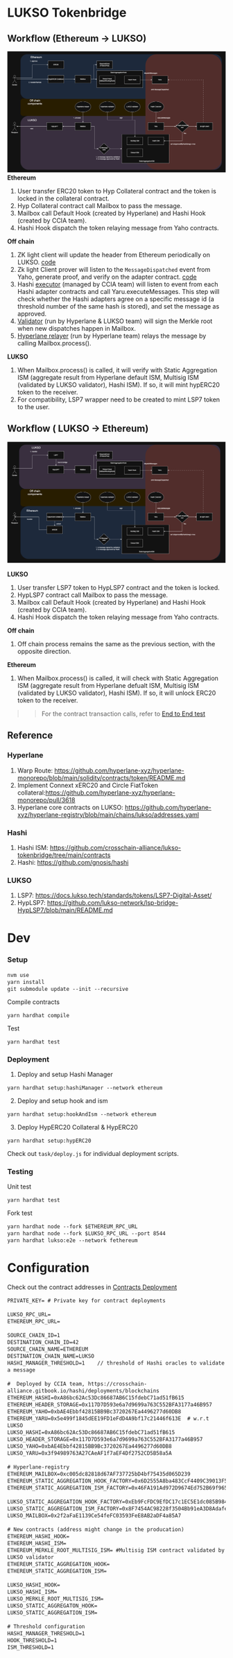 # LUKSO Tokenbridge

## Workflow (Ethereum → LUKSO)

![LUKSO tokenbridge ETH->LUKSO](./static/img/ETH_LUKSO.png)
**Ethereum**

1. User transfer ERC20 token to Hyp Collateral contract and the token is locked in the collateral contract.
2. Hyp Collateral contract call Mailbox to pass the message.
3. Mailbox call Default Hook (created by Hyperlane) and Hashi Hook (created by CCIA team).
4. Hashi Hook dispatch the token relaying message from Yaho contracts.

**Off chain**

1. ZK light client will update the header from Ethereum periodically on LUKSO. [code](https://github.com/crosschain-alliance/sp1-helios)
1. Zk light Client prover will listen to the `MessageDispatched` event from Yaho, generate proof, and verify on the adapter contract. [code](https://github.com/crosschain-alliance/hashi-adapter-prover)
1. Hashi [executor](https://github.com/gnosis/hashi/tree/feat/v0.2.0/packages/executor) (managed by CCIA team) will listen to event from each Hashi adapter contracts and call Yaru.executeMessages. This step will check whether the Hashi adapters agree on a specific message id (a threshold number of the same hash is stored), and set the message as approved.
1. [Validator](https://docs.hyperlane.xyz/docs/protocol/agents/validators) (run by Hyperlane & LUKSO team) will sign the Merkle root when new dispatches happen in Mailbox.
1. [Hyperlane relayer](https://docs.hyperlane.xyz/docs/protocol/agents/relayer) (run by Hyperlane team) relays the message by calling Mailbox.process().

**LUKSO**

1. When Mailbox.process() is called, it will verify with Static Aggregation ISM (aggregate result from Hyperlane default ISM, Multisig ISM (validated by LUKSO validator), Hashi ISM). If so, it will mint hypERC20 token to the receiver.
2. For compatibility, LSP7 wrapper need to be created to mint LSP7 token to the user.

## Workflow ( LUKSO → Ethereum)

![LUKSO tokenbridge LUKSO->ETH](./static/img/LUKSO_ETH.png)

**LUKSO**

1. User transfer LSP7 token to HypLSP7 contract and the token is locked.
2. HypLSP7 contract call Mailbox to pass the message.
3. Mailbox call Default Hook (created by Hyperlane) and Hashi Hook (created by CCIA team).
4. Hashi Hook dispatch the token relaying message from Yaho contracts.

**Off chain**

1. Off chain process remains the same as the previous section, with the opposite direction.

**Ethereum**

1. When Mailbox.process() is called, it will check with Static Aggregation ISM (aggregate result from Hyperlane defualt ISM, Multisig ISM (validated by LUKSO validator), Hashi ISM). If so, it will unlock ERC20 token to the receiver.

> > For the contract transaction calls, refer to [End to End test](./docs/EndToEndTest.md)

## Reference

### Hyperlane

1. Warp Route: https://github.com/hyperlane-xyz/hyperlane-monorepo/blob/main/solidity/contracts/token/README.md
2. Implement Connext xERC20 and Circle FiatToken collateral:https://github.com/hyperlane-xyz/hyperlane-monorepo/pull/3618
3. Hyperlane core contracts on LUKSO: https://github.com/hyperlane-xyz/hyperlane-registry/blob/main/chains/lukso/addresses.yaml

### Hashi

1. Hashi ISM: https://github.com/crosschain-alliance/lukso-tokenbridge/tree/main/contracts
2. Hashi: https://github.com/gnosis/hashi

### LUKSO

1. LSP7: https://docs.lukso.tech/standards/tokens/LSP7-Digital-Asset/
2. HypLSP7: https://github.com/lukso-network/lsp-bridge-HypLSP7/blob/main/README.md

# Dev

### Setup

```
nvm use
yarn install
git submodule update --init --recursive
```

Compile contracts

```
yarn hardhat compile
```

Test

```
yarn hardhat test
```

### Deployment

1. Deploy and setup Hashi Manager

```
yarn hardhat setup:hashiManager --network ethereum
```

2. Deploy and setup hook and ism

```
yarn hardhat setup:hookAndIsm --network ethereum
```

3. Deploy HypERC20 Collateral & HypERC20

```
yarn hardhat setup:hypERC20
```

Check out `task/deploy.js` for individual deployment scripts.

### Testing

Unit test

```
yarn hardhat test
```

Fork test

```
yarn hardhat node --fork $ETHEREUM_RPC_URL
yarn hardhat node --fork $LUKSO_RPC_URL --port 8544
yarn hardhat lukso:e2e --network fethereum
```

# Configuration

Check out the contract addresses in [Contracts Deployment](./docs/ContractDeployment.md)

```
PRIVATE_KEY= # Private key for contract deployments

LUKSO_RPC_URL=
ETHEREUM_RPC_URL=

SOURCE_CHAIN_ID=1
DESTINATION_CHAIN_ID=42
SOURCE_CHAIN_NAME=ETHEREUM
DESTINATION_CHAIN_NAME=LUKSO
HASHI_MANAGER_THRESHOLD=1    // threshold of Hashi oracles to validate a message

#  Deployed by CCIA team, https://crosschain-alliance.gitbook.io/hashi/deployments/blockchains
ETHEREUM_HASHI=0xA86bc62Ac53Dc86687AB6C15fdebC71ad51fB615
ETHEREUM_HEADER_STORAGE=0x117D7D593e6a7d9699a763C552BFA3177a46B957
ETHEREUM_YAHO=0xbAE4Ebbf42815BB9Bc3720267Ea4496277d60DB8
ETHEREUM_YARU=0x5e499f1845dEE19FD1eFdD4A9bf17c21446f613E  # w.r.t LUKSO
LUKSO_HASHI=0xA86bc62Ac53Dc86687AB6C15fdebC71ad51fB615
LUKSO_HEADER_STORAGE=0x117D7D593e6a7d9699a763C552BFA3177a46B957
LUKSO_YAHO=0xbAE4Ebbf42815BB9Bc3720267Ea4496277d60DB8
LUKSO_YARU=0x3f94989763A27CAeAF1f7aEF4Df2752CD5B58a5A

# Hyperlane-registry
ETHEREUM_MAILBOX=0xc005dc82818d67AF737725bD4bf75435d065D239
ETHEREUM_STATIC_AGGREGATION_HOOK_FACTORY=0x6D2555A8ba483CcF4409C39013F5e9a3285D3C9E
ETHEREUM_STATIC_AGGREGATION_ISM_FACTORY=0x46FA191Ad972D9674Ed752B69f9659A0d7b22846

LUKSO_STATIC_AGGREGATION_HOOK_FACTORY=0xEb9FcFDC9EfDC17c1EC5E1dc085B98485da213D6
LUKSO_STATIC_AGGREGATION_ISM_FACTORY=0x8F7454AC98228f3504Bb91eA3D8Adafe6406110A
LUKSO_MAILBOX=0x2f2aFaE1139Ce54feFC03593FeE8AB2aDF4a85A7

# New contracts (address might change in the producation)
ETHEREUM_HASHI_HOOK=
ETHEREUM_HASHI_ISM=
ETHEREUM_MERKLE_ROOT_MULTISIG_ISM= #Multisig ISM contract validated by LUKSO validator
ETHEREUM_STATIC_AGGREGATION_HOOK=
ETHEREUM_STATIC_AGGREGATION_ISM=

LUKSO_HASHI_HOOK=
LUKSO_HASHI_ISM=
LUKSO_MERKLE_ROOT_MULTISIG_ISM=
LUKSO_STATIC_AGGREGATON_HOOK=
LUKSO_STATIC_AGGREGATION_ISM=

# Threshold configuration
HASHI_MANAGER_THRESHOLD=1
HOOK_THRESHOLD=1
ISM_THRESHOLD=1
```
